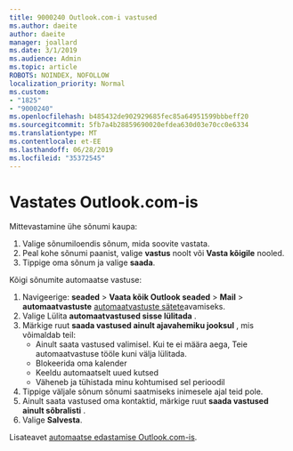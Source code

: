 ```yaml
---
title: 9000240 Outlook.com-i vastused
ms.author: daeite
author: daeite
manager: joallard
ms.date: 3/1/2019
ms.audience: Admin
ms.topic: article
ROBOTS: NOINDEX, NOFOLLOW
localization_priority: Normal
ms.custom:
- "1825"
- "9000240"
ms.openlocfilehash: b485432de902929685fec85a64951599bbbeff20
ms.sourcegitcommit: 5fb7a4b28859690020efdea630d03e70cc0e6334
ms.translationtype: MT
ms.contentlocale: et-EE
ms.lasthandoff: 06/28/2019
ms.locfileid: "35372545"
---
```

# <a name="replying-in-outlookcom"></a>Vastates Outlook.com-is

Mittevastamine ühe sõnumi kaupa:

1. Valige sõnumiloendis sõnum, mida soovite vastata.
2. Peal kohe sõnumi paanist, valige **vastus** noolt või **Vasta kõigile** nooled.
3. Tippige oma sõnum ja valige **saada**.

Kõigi sõnumite automaatse vastuse:

1. Navigeerige: **seaded** > **Vaata kõik Outlook seaded** > **Mail** > **automaatvastuste** [automaatvastuste sätete](https://outlook.live.com/mail/options/mail/automaticReplies)avamiseks.
2. Valige Lülita **automaatvastused sisse lülitada** .
3. Märkige ruut **saada vastused ainult ajavahemiku jooksul** , mis võimaldab teil:
    - Ainult saata vastused valimisel. Kui te ei määra aega, Teie automaatvastuse tööle kuni välja lülitada.
    - Blokeerida oma kalender
    - Keeldu automaatselt uued kutsed
    - Väheneb ja tühistada minu kohtumised sel perioodil
4. Tippige väljale sõnum sõnumi saatmiseks inimesele ajal teid pole.
5. Ainult saata vastused oma kontaktid, märkige ruut **saada vastused ainult sõbralisti** .
6. Valige **Salvesta**.

Lisateavet [automaatse edastamise Outlook.com-is](https://support.office.com/article/14614626-9855-48dc-a986-dec81d07b1a0).